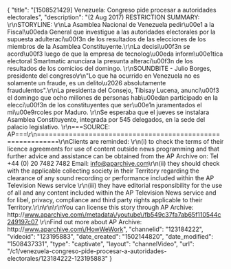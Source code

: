 {
    "title": "[1508521429] Venezuela: Congreso pide procesar a autoridades electorales",
    "description": "(2 Aug 2017) RESTRICTION SUMMARY: \r\nSTORYLINE: \r\nLa Asamblea Nacional de Venezuela pedir\u00e1 a la Fiscal\u00eda General que investigue a las autoridades electorales por la supuesta adulteraci\u00f3n de los resultados de las elecciones de los miembros de la Asamblea Constituyente.\r\nLa decisi\u00f3n se acord\u00f3 luego de que la empresa de tecnolog\u00eda inform\u00e1tica electoral Smartmatic anunciara la presunta alteraci\u00f3n de los resultados de los comicios del domingo. \r\nSOUNDBITE - Julio Borges, presidente del congreso\r\n\"Lo que ha ocurrido en Venezuela no es solamente un fraude, es un delito\u2026 absolutamente fraudulentos\".\r\nLa presidenta del Consejo, Tibisay Lucena, anunci\u00f3 el domingo que ocho millones de personas hab\u00edan participado en la elecci\u00f3n de los constituyentes que ser\u00e1n juramentados el mi\u00e9rcoles por Maduro. \r\nSe esperaba que el jueves se instalara Asamblea Constituyente, integrada por 545 delegados, en la sede del palacio legislativo. \r\n===SOURCE: AP===\r\n===========================================================\r\nClients are reminded: \r\n(i) to check the terms of their licence agreements for use of content outside news programming and that further advice and assistance can be obtained from the AP Archive on: Tel +44 (0) 20 7482 7482 Email: info@aparchive.com\r\n(ii) they should check with the applicable collecting society in their Territory regarding the clearance of any sound recording or performance included within the AP Television News service \r\n(iii) they have editorial responsibility for the use of all and any content included within the AP Television News service and for libel, privacy, compliance and third party rights applicable to their Territory.\r\n\r\n\r\nYou can license this story through AP Archive: http:\/\/www.aparchive.com\/metadata\/youtube\/fb549c37fa7ab65f110544c249197c07 \r\nFind out more about AP Archive: http:\/\/www.aparchive.com\/HowWeWork",
    "channelid": "123184222",
    "videoid": "123195883",
    "date_created": "1502144820",
    "date_modified": "1508437331",
    "type": "captivate",
    "layout": "channelVideo",
    "url": "\/c1\/venezuela-congreso-pide-procesar-a-autoridades-electorales\/123184222-123195883"
}
